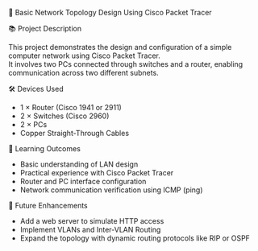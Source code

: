 
🚀 Basic Network Topology Design Using Cisco Packet Tracer


📚 Project Description

This project demonstrates the design and configuration of a simple computer network using Cisco Packet Tracer.  
It involves two PCs connected through switches and a router, enabling communication across two different subnets.

🛠 Devices Used

- 1 × Router (Cisco 1941 or 2911)
- 2 × Switches (Cisco 2960)
- 2 × PCs
- Copper Straight-Through Cables


🌟 Learning Outcomes

- Basic understanding of LAN design
- Practical experience with Cisco Packet Tracer
- Router and PC interface configuration
- Network communication verification using ICMP (ping)


🚧 Future Enhancements

- Add a web server to simulate HTTP access
- Implement VLANs and Inter-VLAN Routing
- Expand the topology with dynamic routing protocols like RIP or OSPF
